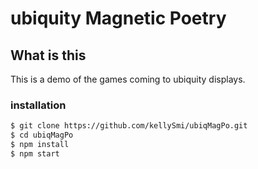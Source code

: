 # ubiquity Magnetic Poetry
## What is this
This is a demo of the games coming to ubiquity displays.
### installation
```bash
$ git clone https://github.com/kellySmi/ubiqMagPo.git
$ cd ubiqMagPo
$ npm install
$ npm start
```
